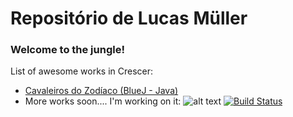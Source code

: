 # Repositório de Lucas Müller
### Welcome to the jungle!

List of awesome works in Crescer:

* [Cavaleiros do Zodíaco (BlueJ - Java)](https://github.com/cwi-crescer-2017-1/lucas.muller/tree/master/cavaleiros.zodiaco)
* More works soon.... I'm working on it:
![alt text](https://media.giphy.com/media/3o7qE1YN7aBOFPRw8E/giphy.gif "Working on more projects...")
[![Build Status](https://travis-ci.org/cwi-crescer-2017-1/lucas.muller.svg?branch=master)](https://travis-ci.org/cwi-crescer-2017-1/lucas.muller)
